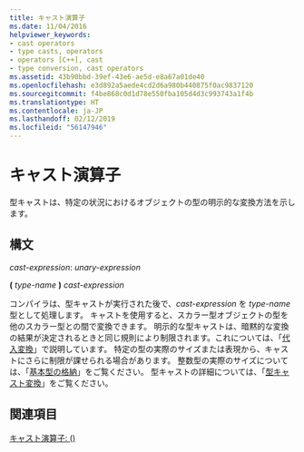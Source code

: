 ```yaml
---
title: キャスト演算子
ms.date: 11/04/2016
helpviewer_keywords:
- cast operators
- type casts, operators
- operators [C++], cast
- type conversion, cast operators
ms.assetid: 43b90bbd-39ef-43e6-ae5d-e8a67a01de40
ms.openlocfilehash: e3d892a5aede4cd2d6a980b440875f0ac9837120
ms.sourcegitcommit: f4be868c0d1d78e550fba105d4d3c993743a1f4b
ms.translationtype: HT
ms.contentlocale: ja-JP
ms.lasthandoff: 02/12/2019
ms.locfileid: "56147946"
---
```

# <a name="cast-operators"></a>キャスト演算子

型キャストは、特定の状況におけるオブジェクトの型の明示的な変換方法を示します。

## <a name="syntax"></a>構文

*cast-expression*: *unary-expression*

**(**  *type-name*  **)**  *cast-expression*

コンパイラは、型キャストが実行された後で、*cast-expression* を *type-name* 型として処理します。 キャストを使用すると、スカラー型オブジェクトの型を他のスカラー型との間で変換できます。 明示的な型キャストは、暗黙的な変換の結果が決定されるときと同じ規則により制限されます。これについては、「[代入変換](../c-language/assignment-conversions.md)」で説明しています。 特定の型の実際のサイズまたは表現から、キャストにさらに制限が課せられる場合があります。 整数型の実際のサイズについては、「[基本型の格納](../c-language/storage-of-basic-types.md)」をご覧ください。 型キャストの詳細については、「[型キャスト変換](../c-language/type-cast-conversions.md)」をご覧ください。

## <a name="see-also"></a>関連項目

[キャスト演算子: ()](../cpp/cast-operator-parens.md)
